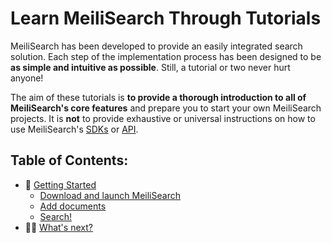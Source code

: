 # Learn MeiliSearch Through Tutorials

MeiliSearch has been developed to provide an easily integrated search solution. Each step of the implementation process has been designed to be **as simple and intuitive as possible**. Still, a tutorial or two never hurt anyone!

The aim of these tutorials is **to provide a thorough introduction to all of MeiliSearch's core features** and prepare you to start your own MeiliSearch projects. It is **not** to provide exhaustive or universal instructions on how to use MeiliSearch's [SDKs](/learn/what_is_meilisearch/sdks.md) or [API](/reference/api).

## Table of Contents:

- 🚀 [Getting Started](/learn/tutorials/getting_started.md)
  - [Download and launch MeiliSearch](/learn/tutorials/getting_started.md#download-and-launch)
  - [Add documents](/learn/tutorials/getting_started.md#add-documents)
  - [Search!](/learn/tutorials/getting_started.md#search)
- 👩‍🚀 [What's next?](/learn/tutorials/whats_next.md)
